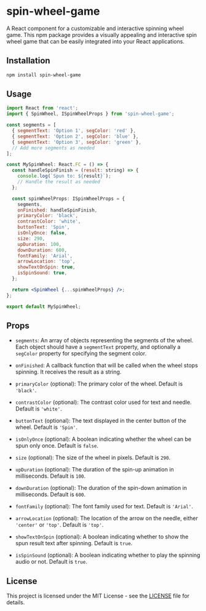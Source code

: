 # spin-wheel-game

A React component for a customizable and interactive spinning wheel game. This npm package provides a visually appealing and interactive spin wheel game that can be easily integrated into your React applications.

## Installation

```bash
npm install spin-wheel-game
```

## Usage

```jsx
import React from 'react';
import { SpinWheel, ISpinWheelProps } from 'spin-wheel-game';

const segments = [
  { segmentText: 'Option 1', segColor: 'red' },
  { segmentText: 'Option 2', segColor: 'blue' },
  { segmentText: 'Option 3', segColor: 'green' },
  // Add more segments as needed
];

const MySpinWheel: React.FC = () => {
  const handleSpinFinish = (result: string) => {
    console.log(`Spun to: ${result}`);
    // Handle the result as needed
  };

  const spinWheelProps: ISpinWheelProps = {
    segments,
    onFinished: handleSpinFinish,
    primaryColor: 'black',
    contrastColor: 'white',
    buttonText: 'Spin',
    isOnlyOnce: false,
    size: 290,
    upDuration: 100,
    downDuration: 600,
    fontFamily: 'Arial',
    arrowLocation: 'top',
    showTextOnSpin: true,
    isSpinSound: true,
  };

  return <SpinWheel {...spinWheelProps} />;
};

export default MySpinWheel;
```

## Props

- `segments`: An array of objects representing the segments of the wheel. Each object should have a `segmentText` property, and optionally a `segColor` property for specifying the segment color.

- `onFinished`: A callback function that will be called when the wheel stops spinning. It receives the result as a string.

- `primaryColor` (optional): The primary color of the wheel. Default is `'black'`.

- `contrastColor` (optional): The contrast color used for text and needle. Default is `'white'`.

- `buttonText` (optional): The text displayed in the center button of the wheel. Default is `'Spin'`.

- `isOnlyOnce` (optional): A boolean indicating whether the wheel can be spun only once. Default is `false`.

- `size` (optional): The size of the wheel in pixels. Default is `290`.

- `upDuration` (optional): The duration of the spin-up animation in milliseconds. Default is `100`.

- `downDuration` (optional): The duration of the spin-down animation in milliseconds. Default is `600`.

- `fontFamily` (optional): The font family used for text. Default is `'Arial'`.

- `arrowLocation` (optional): The location of the arrow on the needle, either `'center'` or `'top'`. Default is `'top'`.

- `showTextOnSpin` (optional): A boolean indicating whether to show the spun result text after spinning. Default is `true`.

- `isSpinSound` (optional): A boolean indicating whether to play the spinning audio or not. Default is `true`.

## License

This project is licensed under the MIT License - see the [LICENSE](LICENSE) file for details.